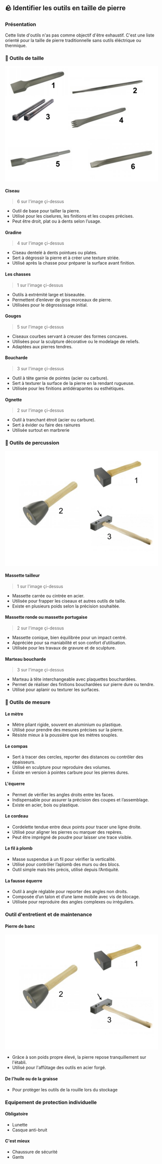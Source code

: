 ## 🪨 Identifier les outils en taille de pierre

### Présentation

Cette liste d'outils n'as pas comme objectif d'être exhaustif. C'est une liste orienté pour la taille de pierre traditionnelle sans outils éléctrique ou thermique.

### 🔧 Outils de taille

![Outils de taille](./images/outils-taille.jpg)

#### Ciseau

> 6 sur l'image çi-dessus

- Outil de base pour tailler la pierre.
- Utilisé pour les ciselures, les finitions et les coupes précises.
- Peut être droit, plat ou à dents selon l’usage.

#### Gradine

> 4 sur l'image çi-dessus

- Ciseau dentelé à dents pointues ou plates.
- Sert à dégrossir la pierre et à créer une texture striée.
- Utilisé après la chasse pour préparer la surface avant finition.

#### Les chasses

> 1 sur l'image çi-dessus

- Outils à extrémité large et biseautée.
- Permettent d’enlever de gros morceaux de pierre.
- Utilisées pour le dégrossissage initial.

#### Gouges

> 5 sur l'image çi-dessus

- Ciseaux courbes servant à creuser des formes concaves.
- Utilisées pour la sculpture décorative ou le modelage de reliefs.
- Adaptées aux pierres tendres.

#### Boucharde

> 3 sur l'image çi-dessus

- Outil à tête garnie de pointes (acier ou carbure).
- Sert à texturer la surface de la pierre en la rendant rugueuse.
- Utilisée pour les finitions antidérapantes ou esthétiques.

#### Ognette

> 2 sur l'image çi-dessus

- Outil à tranchant étroit (acier ou carbure).
- Sert à évider ou faire des rainures
- Utilisée surtout en marbrerie

### 🔨 Outils de percussion

![Outils de frappe](./images/outils-frappe.jpg)

#### Massette tailleur

> 1 sur l'image çi-dessus

- Massette carrée ou cintrée en acier.
- Utilisée pour frapper les ciseaux et autres outils de taille.
- Existe en plusieurs poids selon la précision souhaitée.

#### Massette ronde ou massette portugaise

> 2 sur l'image çi-dessus

- Massette conique, bien équilibrée pour un impact centré.
- Appréciée pour sa maniabilité et son confort d’utilisation.
- Utilisée pour les travaux de gravure et de sculpture.

#### Marteau boucharde

> 3 sur l'image çi-dessus

- Marteau à tête interchangeable avec plaquettes bouchardées.
- Permet de réaliser des finitions bouchardées sur pierre dure ou tendre.
- Utilisé pour aplanir ou texturer les surfaces.

### 📏 Outils de mesure

#### Le mètre
- Mètre pliant rigide, souvent en aluminium ou plastique.
- Utilisé pour prendre des mesures précises sur la pierre.
- Résiste mieux à la poussière que les mètres souples.

#### Le compas
- Sert à tracer des cercles, reporter des distances ou contrôler des épaisseurs.
- Utilisé en sculpture pour reproduire des volumes.
- Existe en version à pointes carbure pour les pierres dures.

#### L'équerre
- Permet de vérifier les angles droits entre les faces.
- Indispensable pour assurer la précision des coupes et l’assemblage.
- Existe en acier, bois ou plastique.

#### Le cordeau
- Cordelette tendue entre deux points pour tracer une ligne droite.
- Utilisé pour aligner les pierres ou marquer des repères.
- Peut être imprégné de poudre pour laisser une trace visible.

#### Le fil à plomb
- Masse suspendue à un fil pour vérifier la verticalité.
- Utilisé pour contrôler l’aplomb des murs ou des blocs.
- Outil simple mais très précis, utilisé depuis l’Antiquité.

#### La fausse équerre
- Outil à angle réglable pour reporter des angles non droits.
- Composée d’un talon et d’une lame mobile avec vis de blocage.
- Utilisée pour reproduire des angles complexes ou irréguliers.

### Outil d'entretient et de maintenance

#### Pierre de banc

![Outils de frappe](./images/outils-frappe.jpg)

- Grâce à son poids propre élevé, la pierre repose tranquillement sur l'établi.
- Utilisé pour l'affûtage des outils en acier forgé.

#### De l'huile ou de la graisse

- Pour protèger les outils de la rouille lors du stockage

### Equipement de protection individuelle

#### Obligatoire

- Lunette
- Casque anti-bruit

#### C'est mieux

- Chaussure de sécurité
- Gants
